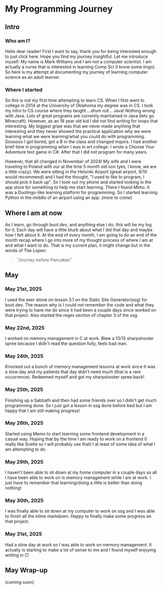 # My Programming Journey
## Intro
### Who am I?
Hello dear reader! First I want to say, thank you for being interested enough to just click here. Hope you find my journey insightful. Let me introduce myself. My name is Mark Williams and I am not a computer scientist. I am actually a nurse that is interested in learning Comp Sci (I know some lingo). So here is my attempt at documenting my journey of learning computer science as an adult learner. 

### Where I started
So this is not my first time attempting to learn CS. When I first went to college in 2014 at the University of Oklahoma my degree was in CS. I took my intro to CS course where they taught *...drum roll...* Java! Nothing wrong with Java. Lots of great programs are currently maintained in Java (lets go Minecraft). However, as an 18 year old kid I did not find writing for loops that interesting. My biggest gripe was that we never made anything that interesting and they never showed the practical application why we were learning what we were learning/what you could do with programming. Soooooo I got bored, got a B in the class and changed majors. I had another brief time in programming when I was in art college. I wrote a Choose Your Adventure text game in C#. After that I did not program for many years.

However, that all changed in November of 2024! My wife and I were traveling to Poland with our at the time 5 month old son (yes, I know, we are a little crazy). We were sitting in the Helsinki Airport (great airport, 9/10 would recommend) and I had the thought, "I used to like to program, I should pick it back up". So I took out my phone and started looking in the app store for something to help me start learning. There I found Mimo. It was a Duolingo-like learning platform for programming. So I started learning Python in the middle of an airport using an app. *(more to come)*

## Where I am at now
As I learn, go through boot.dev, and anything else I do, this will be my log for it. Each day will have a little blurb about what I did that day and maybe how I felt about it. At the end of every month, I am going to do an end of the month recap where I go into more of my thought process of where I am at and what I want to do. That is my current plan, it might change but in the words of The Lopen: 
> "Journey before Pancakes"

## May

### May 21st, 2025
I used the seer stone on lesson 3.1 on the Static Site Generator(ssg) for boot.dev. The reason why is I could not remember the code and what they were trying to have me do since it had been a couple days since worked on that project.
Also started the regex section of chapter 3 of the ssg.

### May 22nd, 2025
I worked on memory management in C at work. Blew a 13/15 sharpshooter spree because I didn't read the question fully, feels bad man.

### May 24th, 2025
Knocked out a bunch of memory management lessons at work since it was a slow day and my patients that day didn't need much (that is a rare occurrence). Redeemed myself and got my sharpshooter spree back!

### May 25th, 2025
Finishing up a Sabbath and then had some friends over so I didn't get much programming done. So I just got a lesson in ssg done before bed but I am happy that I am still making progress!

### May 26th, 2025
Started using Memo to start learning some frontend development in a casual way. Hoping that by the time I am ready to work on a frontend (I really like Svelte so I will probably use that) I at least of some idea of what I am attempting to do.

### May 29th, 2025
I haven't been able to sit down at my home computer in a couple days so all I have been able to work on is memory management while I am at work. I just have to remember that learning/doing a little is better than doing nothing!

### May 30th, 2025
I was finally able to sit down at my computer to work on ssg and I was able to finish all the inline markdown. Happy to finally make some progress on that project.

### May 31st, 2025
Had a slow day at work so I was able to work on memory management. It actually is starting to make a lot of sense to me and I found myself enjoying writing in C!

## May Wrap-up
(coming soon)
